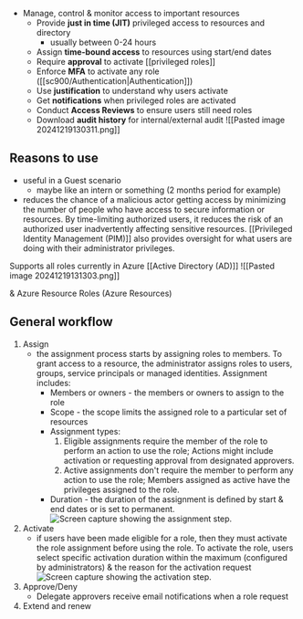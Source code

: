 - Manage, control & monitor access to important resources
	- Provide **just in time (JIT)** privileged access to resources and directory
		- usually between 0-24 hours
	- Assign **time-bound access** to resources using start/end dates
	- Require **approval** to activate [[privileged roles]]
	- Enforce **MFA** to activate any role ([[sc900/Authentication|Authentication]])
	- Use **justification** to understand why users activate
	- Get **notifications** when privileged roles are activated
	- Conduct **Access Reviews** to ensure users still need roles
	- Download **audit history** for internal/external audit
![[Pasted image 20241219130311.png]]
## Reasons to use
- useful in a Guest scenario
	- maybe like an intern or something (2 months period for example)
- reduces the chance of a malicious actor getting access by minimizing the number of people who have access to secure information or resources. By time-limiting authorized users, it reduces the risk of an authorized user inadvertently affecting sensitive resources. [[Privileged Identity Management (PIM)]] also provides oversight for what users are doing with their administrator privileges.

Supports all roles currently in Azure [[Active Directory (AD)]]
![[Pasted image 20241219131303.png]]

& Azure Resource Roles (Azure Resources)
## General workflow
1. Assign
	- the assignment process starts by assigning roles to members. To grant access to a resource, the administrator assigns roles to users, groups, service principals or managed identities. Assignment includes:
		- Members or owners - the members or owners to assign to the role
		- Scope - the scope limits the assigned role to a particular set of resources
		- Assignment types:
			1. Eligible assignments require the member of the role to perform an action to use the role; Actions might include activation or requesting approval from designated approvers.
			2. Active assignments don't require the member to perform any action to use the role; Members assigned as active have the privileges assigned to the role.
		- Duration - the duration of the assignment is defined by start & end dates or is set to permanent.![Screen capture showing the assignment step.](https://learn.microsoft.com/en-us/training/wwl-sci/describe-identity-protection-governance-capabilities/media/role-assignment-inline.png)
2. Activate
	- if users have been made eligible for a role, then they must activate the role assignment before using the role. To activate the role, users select specific activation duration within the maximum (configured by administrators) & the reason for the activation request![Screen capture showing the activation step.](https://learn.microsoft.com/en-us/training/wwl-sci/describe-identity-protection-governance-capabilities/media/role-activation-inline.png)
3. Approve/Deny
	- Delegate approvers receive email notifications when a role request
4. Extend and renew